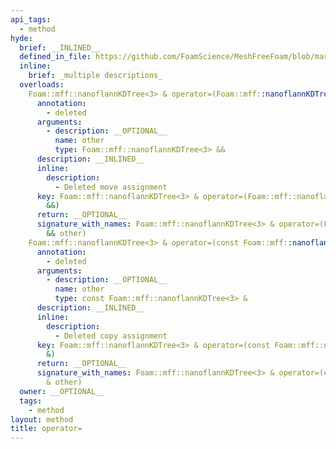 ```yaml
---
api_tags:
  - method
hyde:
  brief: __INLINED__
  defined_in_file: https://github.com/FoamScience/MeshFreeFoam/blob/master/src/meshfree/https:/github.com/FoamScience/MeshFreeFoam/blob/master/src/meshfree/https:/github.com/FoamScience/MeshFreeFoam/blob/master/src/meshfree/https:/github.com/FoamScience/MeshFreeFoam/blob/master/src/meshfree/https:/github.com/FoamScience/MeshFreeFoam/blob/master/src/meshfree/https:/github.com/FoamScience/MeshFreeFoam/blob/master/src/meshfree/https:/github.com/FoamScience/MeshFreeFoam/blob/master/src/meshfree/https:/github.com/FoamScience/MeshFreeFoam/blob/master/src/meshfree/kdTrees/nanoflannKDTree/nanoflannKDTree.H
  inline:
    brief: _multiple descriptions_
  overloads:
    Foam::mff::nanoflannKDTree<3> & operator=(Foam::mff::nanoflannKDTree<3> &&):
      annotation:
        - deleted
      arguments:
        - description: __OPTIONAL__
          name: other
          type: Foam::mff::nanoflannKDTree<3> &&
      description: __INLINED__
      inline:
        description:
          - Deleted move assignment
      key: Foam::mff::nanoflannKDTree<3> & operator=(Foam::mff::nanoflannKDTree<3>
        &&)
      return: __OPTIONAL__
      signature_with_names: Foam::mff::nanoflannKDTree<3> & operator=(Foam::mff::nanoflannKDTree<3>
        && other)
    Foam::mff::nanoflannKDTree<3> & operator=(const Foam::mff::nanoflannKDTree<3> &):
      annotation:
        - deleted
      arguments:
        - description: __OPTIONAL__
          name: other
          type: const Foam::mff::nanoflannKDTree<3> &
      description: __INLINED__
      inline:
        description:
          - Deleted copy assignment
      key: Foam::mff::nanoflannKDTree<3> & operator=(const Foam::mff::nanoflannKDTree<3>
        &)
      return: __OPTIONAL__
      signature_with_names: Foam::mff::nanoflannKDTree<3> & operator=(const Foam::mff::nanoflannKDTree<3>
        & other)
  owner: __OPTIONAL__
  tags:
    - method
layout: method
title: operator=
---
```

